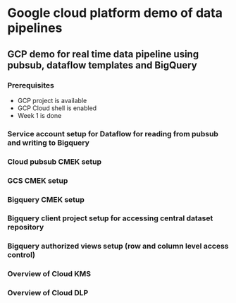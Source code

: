 # Google cloud platform demo of data pipelines

## GCP demo for real time data pipeline using pubsub, dataflow templates and BigQuery

### Prerequisites

* GCP project is available
* GCP Cloud shell is enabled
* Week 1 is done

### Service account setup for Dataflow for reading from pubsub and writing to Bigquery

### Cloud pubsub CMEK setup

### GCS CMEK setup

### Bigquery CMEK setup

### Bigquery client project setup for accessing central dataset repository

### Bigquery authorized views setup (row and column level access control)

### Overview of Cloud KMS

### Overview of Cloud DLP

